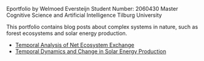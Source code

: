 Eportfolio by Welmoed Eversteijn 
Student Number: 2060430
Master Cognitive Science and Artificial Intelligence
Tilburg University

This portfolio contains blog posts about complex systems in nature, such as forest ecosystems and solar energy production. 

- [Temporal Analysis of Net Ecosystem Exchange](https://github.com/welmoed505/Eportfolio-Complex-Systems/raw/main/Temporal%20Analysis%20of%20Net%20Ecosystem%20Exchange.pdf)
- [Temporal Dynamics and Change in Solar Energy Production](https://github.com/welmoed505/Eportfolio-Complex-System/raw/main/Temporal%20Dynamics%20and%20Change%20in%20Solar%20Energy%20Production%20(3).pdf)
